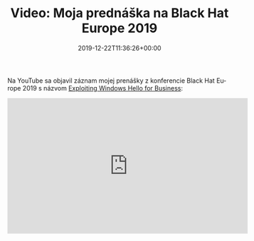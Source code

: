 ﻿---
ref: 9675
title: 'Video: Moja prednáška na&nbsp;Black Hat Europe 2019'
date: '2019-12-22T11:36:26+00:00'
layout: post
lang: sk
permalink: /sk/video-prednaska-black-hat-europe-2019/
tags:
    - 'Active Directory'
    - PowerShell
    - Prednášky
    - Security
    - Video
---

Na YouTube sa objavil záznam mojej prenášky z konferencie Black Hat Europe 2019 s názvom [Exploiting Windows Hello for Business](https://www.blackhat.com/eu-19/briefings/schedule/#exploiting-windows-hello-for-business-17260):

<iframe allow="accelerometer; autoplay; encrypted-media; gyroscope; picture-in-picture" allowfullscreen="" frameborder="0" height="304" src="https://www.youtube.com/embed/u22XC01ewn0?feature=oembed" width="540"></iframe>